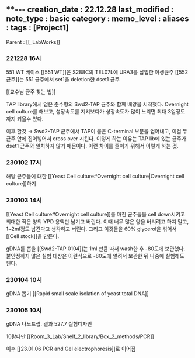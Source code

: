 **---
creation_date : 22.12.28
last_modified :
note_type : basic
category :
memo_level :
aliases : 
tags : [Project1]
---

Parent : [[_LabWorks]]

### 221228 16시

551 WT 베이스
[[551 WT]]은 S288C의 TEL07L에 URA3를 삽입한 야생균주
[[552 균주]]는 551 균주에서 set1을 deletion한 dset1 균주

[[교수님 균주 찾는 법]]

TAP library에서 얻은 준수형의 Swd2-TAP 균주와 함께 배양을 시작했다.
Overnight cell culture를 해보고, 성장속도를 지켜보다가 성장속도가 많이 느리면 최대 3일정도 까지 키울수 있다.

이후 할것 → Swd2-TAP 균주에서 TAP이 붙은 C-terminal 부분을 얻어내고, 이걸 두 균주 안에 집어넣어서 cross over 시킨다.
이렇게 하는 이유는 TAP lib에 있는 균주가 dset1 균주와 일치하지 않기 때문이다. 이런 차이를 줄이기 위해서 이렇게 하는 것.


### 230102 17시

해당 균주들에 대한 [[Yeast Cell culture#Overnight cell culture|Overnight cell culture]]하기

### 230103 14시

[[Yeast Cell culture#Overnight cell culture]]를 마친 균주들을 cell down시키고 최대한 적은 양의 YPD 용액만 남기고 버린다.
이때 너무 많은 양을 버리려고 하지 말고, 1~2ml정도 남긴다고 생각하고 버린다.
그리고 이것들을 60% glycerol을 섞어서 [[Cell stock]]을 만든다.

gDNA를 뽑을 [[Swd2-TAP 0104]]는 1ml 만큼 따서 wash한 후 -80도에 보관했다.
불안정하지 않은 실험 대상은 이런식으로 -80도에 얼려서 보관한 뒤 나중에 실험해도 된다.

### 230104 10시

gDNA 뽑기 [[Rapid small scale isolation of yeast total DNA]]

### 230105 10시

gDNA 나노드랍. 결과 527.7
실험디자인

10람다만 [[Room_3_Lab/Shelf_2_library/Box_2_methods/PCR]] 

이후 [[23.01.06 PCR and Gel electrophoresis]]로 이어짐

